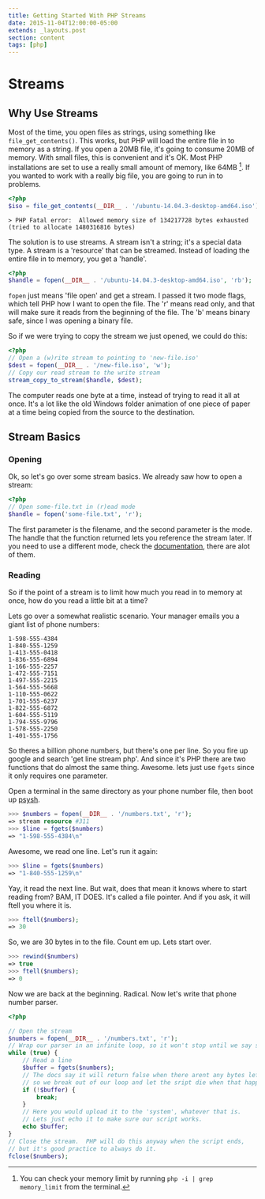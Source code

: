 ```yaml
---
title: Getting Started With PHP Streams
date: 2015-11-04T12:00:00-05:00
extends: _layouts.post
section: content
tags: [php]
---
```

# Streams

## Why Use Streams

Most of the time, you open files as strings, using something like `file_get_contents()`.  This works, but PHP will load the entire file in to memory as a string.  If you open a 20MB file, it's going to consume 20MB of memory.  With small files, this is convenient and it's OK.  Most PHP installations are set to use a really small amount of memory, like 64MB [^n].  If you wanted to work with a really big file, you are going to run in to problems.

```php
<?php
$iso = file_get_contents(__DIR__ . '/ubuntu-14.04.3-desktop-amd64.iso');
```

```
> PHP Fatal error:  Allowed memory size of 134217728 bytes exhausted (tried to allocate 1480316816 bytes)
```

The solution is to use streams.  A stream isn't a string; it's a special data type.  A stream is a 'resource' that can be streamed.  Instead of loading the entire file in to memory, you get a 'handle'.

```php
<?php
$handle = fopen(__DIR__ . '/ubuntu-14.04.3-desktop-amd64.iso', 'rb');
```

`fopen` just means 'file open' and get a stream.  I passed it two mode flags, which tell PHP how I want to open the file.  The 'r' means read only, and that will make sure it reads from the beginning of the file.  The 'b' means binary safe, since I was opening a binary file.

So if we were trying to copy the stream we just opened, we could do this:

```php
<?php
// Open a (w)rite stream to pointing to 'new-file.iso'
$dest = fopen(__DIR__ . '/new-file.iso', 'w');
// Copy our read stream to the write stream
stream_copy_to_stream($handle, $dest);
```

The computer reads one byte at a time, instead of trying to read it all at once.  It's a lot like the old Windows folder animation of one piece of paper at a time being copied from the source to the destination.

## Stream Basics

### Opening

Ok, so let's go over some stream basics.  We already saw how to open a stream:

```php
<?php
// Open some-file.txt in (r)ead mode
$handle = fopen('some-file.txt', 'r');
```

The first parameter is the filename, and the second parameter is the mode.  The handle that the function returned lets you reference the stream later.  If you need to use a different mode, check the [documentation](http://php.net/manual/en/function.fopen.php), there are alot of them.

### Reading

So if the point of a stream is to limit how much you read in to memory at once, how do you read a little bit at a time?

Lets go over a somewhat realistic scenario.  Your manager emails you a giant list of phone numbers:

```
1-598-555-4384
1-840-555-1259
1-413-555-0418
1-836-555-6894
1-166-555-2257
1-472-555-7151
1-497-555-2215
1-564-555-5668
1-110-555-0622
1-701-555-6237
1-822-555-6872
1-604-555-5119
1-794-555-9796
1-578-555-2250
1-401-555-1756
```

So theres a billion phone numbers, but there's one per line.  So you fire up google and search 'get line stream php'.  And since it's PHP there are two functions that do almost the same thing.  Awesome.  lets just use `fgets` since it only requires one parameter.

Open a terminal in the same directory as your phone number file, then boot up [psysh](http://psysh.org/).


```php
>>> $numbers = fopen(__DIR__ . '/numbers.txt', 'r');
=> stream resource #311
>>> $line = fgets($numbers)
=> "1-598-555-4384\n"
```

Awesome, we read one line. Let's run it again:

```php
>>> $line = fgets($numbers)
=> "1-840-555-1259\n"
```

Yay, it read the next line.  But wait, does that mean it knows where to start reading from?  BAM, IT DOES.  It's called a file pointer.  And if you ask, it will ftell you where it is.

```php
>>> ftell($numbers);
=> 30
```

So, we are 30 bytes in to the file. Count em up.  Lets start over.

```php
>>> rewind($numbers)
=> true
>>> ftell($numbers);
=> 0
```

Now we are back at the beginning.  Radical.  Now let's write that phone number parser.


```php
<?php

// Open the stream
$numbers = fopen(__DIR__ . '/numbers.txt', 'r');
// Wrap our parser in an infinite loop, so it won't stop until we say so
while (true) {
	// Read a line
	$buffer = fgets($numbers);
	// The docs say it will return false when there arent any bytes left,
	// so we break out of our loop and let the sript die when that happens.
	if (!$buffer) {
		break;
	}
	// Here you would upload it to the 'system', whatever that is.
	// Lets just echo it to make sure our script works.
	echo $buffer;
}
// Close the stream.  PHP will do this anyway when the script ends,
// but it's good practice to always do it.
fclose($numbers);
```

[^n]: You can check your memory limit by running `php -i | grep memory_limit` from the terminal.
